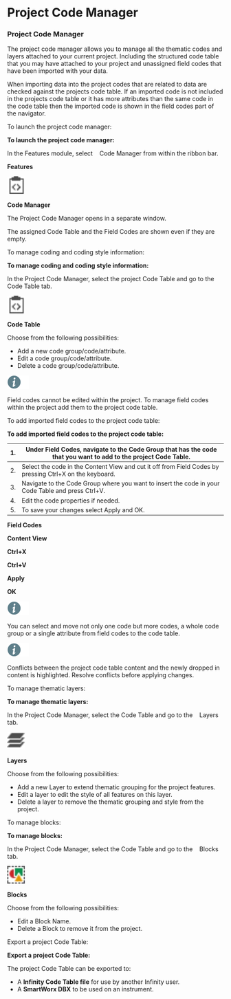 # Project Code Manager

### Project Code Manager

The project code manager allows you to manage all the thematic codes and layers attached to your current project. Including the structured code table that you may have attached to your project and unassigned field codes that have been imported with your data.

When importing data into the project codes that are related to data are checked against the projects code table. If an imported code is not included in the projects code table or it has more attributes than the same code in the code table then the imported code is shown in the field codes part of the navigator.

To launch the project code manager:

**To launch the project code manager:**

In the Features module, select    Code Manager from within the ribbon bar.

**Features**

![Image](graphics/00470222.jpg)

**Code Manager**

The Project Code Manager opens in a separate window.

The assigned Code Table and the Field Codes are shown even if they are empty.

To manage coding and coding style information:

**To manage coding and coding style information:**

In the Project Code Manager, select the project Code Table and go to the    Code Table tab.

![Image](graphics/00470222.jpg)

**Code Table**

Choose from the following possibilities:

- Add a new code group/code/attribute.
- Edit a code group/code/attribute.
- Delete a code group/code/attribute.

![Image](./data/icons/note.gif)

Field codes cannot be edited within the project. To manage field codes within the project add them to the project code table.

To add imported field codes to the project code table:

**To add imported field codes to the project code table:**

| 1. | Under Field Codes, navigate to the Code Group that has the code that you want to add to the project Code Table. |
| --- | --- |
| 2. | Select the code in the Content View and cut it off from Field Codes by pressing Ctrl+X on the keyboard. |
| 3. | Navigate to the Code Group where you want to insert the code in your Code Table and press Ctrl+V. |
| 4. | Edit the code properties if needed. |
| 5. | To save your changes select Apply and OK. |

**Field Codes**

**Content View**

**Ctrl+X**

**Ctrl+V**

**Apply**

**OK**

![Image](./data/icons/note.gif)

You can select and move not only one code but more codes, a whole code group or a single attribute from field codes to the code table.

![Image](./data/icons/note.gif)

Conflicts between the project code table content and the newly dropped in content is highlighted. Resolve conflicts before applying changes.

To manage thematic layers:

**To manage thematic layers:**

In the Project Code Manager, select the Code Table and go to the    Layers tab.

![Image](graphics/00466184.jpg)

**Layers**

Choose from the following possibilities:

- Add a new Layer to extend thematic grouping for the project features.
- Edit a layer to edit the style of all features on this layer.
- Delete a layer to remove the thematic grouping and style from the project.

To manage blocks:

**To manage blocks:**

In the Project Code Manager, select the Code Table and go to the    Blocks tab.

![Image](graphics/00465971.jpg)

**Blocks**

Choose from the following possibilities:

- Edit a Block Name.
- Delete a Block to remove it from the project.

Export a project Code Table:

**Export a project Code Table:**

The project Code Table can be exported to:

- A **Infinity Code Table file** for use by another Infinity user.
- A **SmartWorx DBX** to be used on an instrument.

